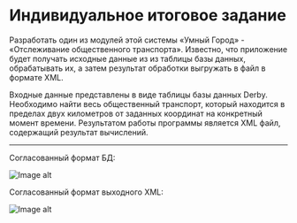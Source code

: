 # Индивидуальное итоговое задание

Разработать один из модулей этой системы «Умный Город» - «Отслеживание общественного транспорта».
Известно, что приложение будет получать исходные данные из из таблицы базы данных, обрабатывать их, а затем результат обработки выгружать в файл в формате XML.

Входные данные представлены в виде таблицы базы данных Derby.
Необходимо найти весь общественный транспорт, который находится в пределах двух километров от заданных координат на конкретный момент времени.
Результатом работы программы является XML файл, содержащий результат вычислений.

******

Согласованный формат БД:

![Image alt](https://github.com/kaz1024/testtest/blob/master/PublicTransportTracking/sampleFiles/SampleDB.png)

Согласованный формат выходного XML:

![Image alt](https://github.com/kaz1024/testtest/blob/master/PublicTransportTracking/sampleFiles/SampleXML.png)